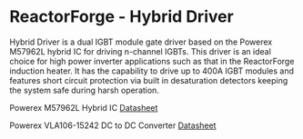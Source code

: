 ReactorForge - Hybrid Driver
============

Hybrid Driver is a dual IGBT module gate driver based on the Powerex M57962L hybrid IC for driving n-channel IGBTs. This driver is an ideal choice for high power inverter applications such as that in the ReactorForge induction heater. It has the capability to drive up to 400A IGBT modules and features short circuit protection via built in desaturation detectors keeping the system safe during harsh operation.

Powerex M57962L Hybrid IC [Datasheet](http://www.pwrx.com/pwrx/docs/m57962.pdf)

Powerex VLA106-15242 DC to DC Converter [Datasheet](http://www.pwrx.com/pwrx/docs/vla106_15242.pdf)